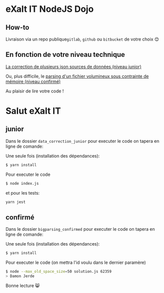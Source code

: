 # eXalt IT NodeJS Dojo

## How-to

Livraison via un repo publique`gitlab`, `github` ou `bitbucket` de votre choix 😊


## En fonction de votre niveau technique

[La correction de plusieurs json sources de données \(niveau junior\)](/data_correction_junior)

Ou, plus difficile, le [parsing d'un fichier volumineux sous contrainte de mémoire \(niveau confirmé\)](/bigparsing_confirmed)


Au plaisir de lire votre code !

# Salut eXalt IT
## junior
Dans le dossier  ```data_correction_junior``` pour executer le code on tapera en ligne de comande:

Une seule fois (installation des dépendances):
```bash
$ yarn install  
```
Pour executer le code
```bash
$ node index.js  
```
et pour les tests:
```bash
yarn jest
```

## confirmé
Dans le dossier  ```bigparsing_confirmed``` pour executer le code on tapera en ligne de comande:

Une seule fois (installation des dépendances):
```bash
$ yarn install  
```
Pour executer le code (on mettra l'id voulu dans le dernier paramère)
```bash
$ node --max_old_space_size=50 solution.js 62359
> Damon Jerde
```
Bonne lecture :smile_cat: 
